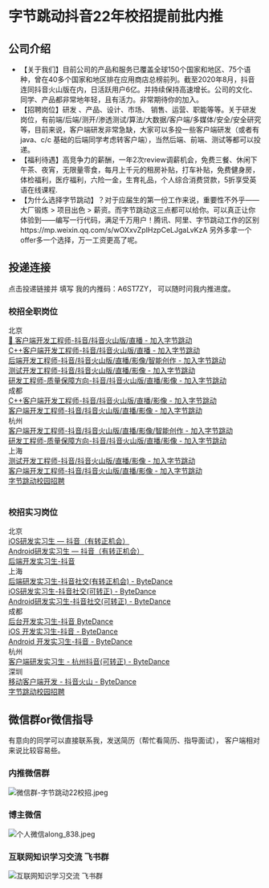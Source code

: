 # 字节跳动抖音22年校招提前批内推

## 公司介绍
- 【关于我们】目前公司的产品和服务已覆盖全球150个国家和地区、75个语种，曾在40多个国家和地区排在应用商店总榜前列。截至2020年8月，抖音连同抖音火山版在内，日活跃用户6亿。并持续保持高速增长。公司的文化、同学、产品都非常地年轻，且有活力。非常期待你的加入。
- 【招聘岗位】研发 、产品、设计、市场、 销售、运营、职能等等。关于研发岗位，有前端/后端/测开/渗透测试/算法/大数据/客户端/多媒体/安全/安全研究等，目前来说，客户端研发非常急缺，大家可以多投一些客户端研发（或者有java、c/c 基础的后端同学考虑转客户端），当然后端、前端、测试等都可以投递。
- 【福利待遇】高竞争力的薪酬，一年2次review调薪机会，免费三餐、休闲下午茶、夜宵，无限量零食，每月上千元的租房补贴，打车补贴，免费健身房，体检福利，医疗福利，六险一金，生育礼品，个人综合消费贷款，5折享受英语在线课程.
- 【为什么选择字节跳动】？对于应届生的第一份工作来说，重要性不外乎——大厂锻炼 > 项目出色 > 薪资。而字节跳动这三点都可以给你。可以真正让你体验到——编写一行代码，满足千万用户！腾讯、阿里、字节跳动工作的区别https://mp.weixin.qq.com/s/wOXxvZpIHzpCeLJgaLvKzA 另外多拿一个offer多一个选择，万一工资更高了呢。


## 投递连接
点击投递链接并 填写 我的内推码：A6ST7ZY， 可以随时问我内推进度。​
### 校招全职岗位
<div>
	北京
</div>
<div>
	<a href="https://jobs.bytedance.com/campus/position/6980177119188519181/detail?referral_code=A6ST7ZY" target="_blank">🔸
客户端开发工程师-抖音/抖音火山版/直播 - 加入字节跳动</a><br />
<a href="https://jobs.bytedance.com/campus/position/6980177119193581861/detail?referral_code=A6ST7ZY" target="_blank">C++客户端开发工程师-抖音/抖音火山版/直播 - 加入字节跳动</a><br />
<a href="https://jobs.bytedance.com/campus/position/6979940962366867720/detail?referral_code=A6ST7ZY" target="_blank">后端开发工程师-抖音/抖音火山版/直播/影像/智能创作 - 加入字节跳动</a><br />
<a href="https://jobs.bytedance.com/campus/position/6982030728008698120/detail?referral_code=A6ST7ZY" target="_blank">测试开发工程师-抖音/抖音火山版/直播/影像 - 加入字节跳动</a><br />
	<div>
		<a href="https://jobs.bytedance.com/campus/position/6981711300176333086/detail?referral_code=A6ST7ZY" target="_blank">研发工程师-质量保障方向-抖音/抖音火山版/直播/影像 - 加入字节跳动</a>
	</div>
	<div>
		成都
	</div>
<a href="https://jobs.bytedance.com/campus/position/6982032100682909982/detail?referral_code=A6ST7ZY" target="_blank">C++客户端开发工程师-抖音/抖音火山版/直播/影像 - 加入字节跳动</a><br />
	<div>
		<a href="https://jobs.bytedance.com/campus/position/6982032000908282142/detail?referral_code=A6ST7ZY" target="_blank">客户端开发工程师-抖音/抖音火山版/直播/影像 - 加入字节跳动</a>
	</div>
	<div>
		杭州
	</div>
<a href="https://jobs.bytedance.com/campus/position/6982372885907573000/detail?referral_code=A6ST7ZY" target="_blank">客户端开发工程师-抖音/抖音火山版/直播/影像/智能创作 - 加入字节跳动</a><br />
	<div>
		<a href="https://jobs.bytedance.com/campus/position/6982024855614097677/detail?referral_code=A6ST7ZY" target="_blank">研发工程师-质量保障方向-抖音/抖音火山版/直播/影像 - 加入字节跳动</a>
	</div>
	<div>
		上海
	</div>
<a href="https://jobs.bytedance.com/campus/position/6982025085671196964/detail?referral_code=A6ST7ZY" target="_blank">测试开发工程师-抖音/抖音火山版/直播/影像 - 加入字节跳动</a><br />
<a href="https://jobs.bytedance.com/campus/position/6979510873506728206/detail?referral_code=A6ST7ZY" target="_blank">客户端开发工程师-抖音/抖音火山版/直播/影像 - 加入字节跳动</a><br />
<a href="https://jobs.bytedance.com/campus/position?keywords=%E6%8A%96%E9%9F%B3%E7%81%AB%E5%B1%B1%E7%89%88&amp;category=&amp;location=&amp;project=&amp;type=2&amp;job_hot_flag=&amp;current=1&amp;limit=10" target="_blank">字节跳动校园招聘</a> 
</div>
<div>
	<br />
</div>

### 校招实习岗位

<div>
	北京
</div>
<div>
	<a href="https://job.toutiao.com/s/eHMna1X" target="_blank">iOS研发实习生 — 抖音（有转正机会）</a><br />
	<div>
		<a href="https://job.toutiao.com/s/eHMWbyE" target="_blank">Android研发实习生 — 抖音（有转正机会）</a>
	</div>
	<div>
		<a href="https://job.toutiao.com/s/eHMvU1X" target="_blank">后端开发实习生-抖音</a>
	</div>
	<div>
		<span>上海</span><br />
	</div>
	<div>
		<a href="https://job.toutiao.com/s/eHM3K87" target="_blank">后端研发实习生-抖音社交(有转正机会) - ByteDance</a>
	</div>
<a href="https://job.toutiao.com/s/eHM3yhb" target="_blank">iOS研发实习生-抖音社交(可转正) - ByteDance</a><br />
	<div>
		<a href="https://job.toutiao.com/s/eHrYV3C" target="_blank">Android研发实习生-抖音社交(可转正) - ByteDance</a>
	</div>
	<div>
		成都
	</div>
<a href="https://job.toutiao.com/s/eHrFQGa" target="_blank">后台开发实习生-抖音 ByteDance</a><br />
<a href="https://job.toutiao.com/s/eHMtX5L" target="_blank">iOS 开发实习生-抖音 - ByteDance</a><br />
	<div>
		<a href="https://job.toutiao.com/s/eHMv7Ap" target="_blank">Android 开发实习生-抖音 - ByteDance</a>
	</div>
	<div>
		<span>杭州</span><span></span><br />
	</div>
	<div>
		<a href="https://job.toutiao.com/s/eHM3TRv" target="_blank">客户端研发实习生 - 杭州抖音(可转正) - ByteDance</a>
	</div>
	<div>
		深圳
	</div>
<a href="https://job.toutiao.com/s/eHMne5x" target="_blank">移动客户端开发 - 抖音火山 - ByteDance</a><br />
<a href="https://jobs.bytedance.com/campus/position?keywords=%E6%8A%96%E9%9F%B3&amp;category=6704215862603155720,6704215862557018372,6704215886108035339,6704215956018694411,6704215957146962184,6704215897130666254,6704215963966900491,6704215958816295181,6704215888985327886,6704216109274368264,6704216635923761412,6704217321877014787,6704219452277262596,6704219534724696331,6704216296701036811&amp;location=&amp;project=&amp;type=3&amp;job_hot_flag=&amp;current=1&amp;limit=10" target="_blank">字节跳动校园招聘</a>&nbsp;
</div>




## 微信群or微信指导
有意向的同学可以直接联系我，发送简历（帮忙看简历、指导面试）， 客户端相对来说比较容易些。 
### 内推微信群
![微信群-字节跳动22校招.jpeg](/img/微信群-字节跳动22校招.jpeg)
### 博主微信
![个人微信along_838.jpeg](/img/个人微信along_838.jpeg)
### 互联网知识学习交流 飞书群
![互联网知识学习交流 飞书群](/img/飞书学习群.png)